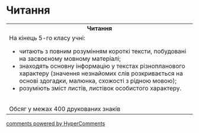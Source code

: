 <div id="hypercomments_widget" class="js-hypercomments-widget invisible"></div>

# Читання

<table>
  <tr>
    <td align="center"><b>Читання</b></td>
  </tr>
<td style="vertical-align:top !important;">
На кінець 5-го класу учні:
<ul>
<li>читають з повним розумінням короткі тексти, побудовані на засвоєному мовному матеріалі;</li>
<li>знаходять основну інформацію у текстах різнопланового характеру (значення незнайомих слів розкривається на основі здогадки, малюнка, схожості з рідною мовою);</li>
<li>розуміють зміст листів, листівок особистого характеру.</li>
</ul>
<br>
Обсяг у межах 400 друкованих знаків
</td>
</table>

<div class="js-hypercomments-container">
    <a href="http://hypercomments.com" class="hc-link" title="comments widget">comments powered by HyperComments</a>
</div>